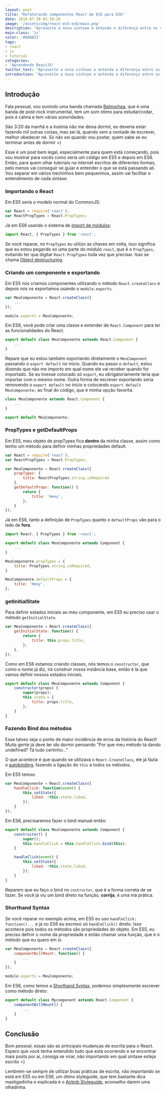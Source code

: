 ```yaml
---
layout: post
title: "Refatorando componentes React de ES5 para ES6"
date: 2016-07-30 03:10:26
image: '/assets/img/react-es5-es6/main.png'
description: "Aproveite a nova sintaxe e entenda a diferença entre os códigos."
main-class: 'js'
color: '#D6BA32'
tags:
- react
- js
- tutorial
categories:
- "Aprendendo ReactJS"
twitter_text: "Aproveite a nova sintaxe e entenda a diferença entre os códigos."
introduction: "Aproveite a nova sintaxe e entenda a diferença entre os códigos."
---
```


## Introdução

Fala pessoal, vou ouvindo uma banda chamada [Balmorhea](https://open.spotify.com/artist/1U0FaHAc4fcwQcYEJFgkm9), que é uma banda de post-rock instrumental, tem um som ótimo para estudar/codar, pois é calma e tem várias sonoridades.

São 3:20 da manhã e a insônia não me deixa dormir, eu deveria estar fazendo mil outras coisas, mas sei lá, quando vem a vontade de escrever, melhor obedecer né. Só não sei quando vou postar, quem sabe se eu terminar antes de dormir =)

Esse é um post bem legal, especialmente para quem está começando, pois vou mostrar para vocês como seria um código em ES5 e depois em ES6. Então, para quem olhar tutoriais na internet escritos de diferentes formas, pelo menos vai conseguir se guiar e entender o que se está passando ali. Vou separar em vários trechinhos bem pequeninos, assim vai facilitar o entendimento de cada sintaxe.

### Importando o React

Em ES5 seria o modelo normal do CommonJS:

```js
var React = require('react');
var ReactPropTypes = React.PropTypes;
```

Já em ES6 usando o sistema de [import de módulos](https://developer.mozilla.org/pt-BR/docs/Web/JavaScript/Reference/Statements/import):

```js
import React, { PropTypes } from 'react';
```

Se você reparar, no `PropTypes` eu utilizo as chaves em volta, isso significa que eu estou pegando só uma parte do módulo `react`, que é o `PropTypes`, evitando ter que digitar `React.PropTypes` toda vez que precisar. Isso se chama [Object destructuring](https://developer.mozilla.org/pt-BR/docs/Web/JavaScript/Reference/Operators/Destructuring_assignment).

### Criando um componente e exportando

Em ES5 nós criamos componentes utilizando o método `React.createClass` e depois nós os exportamos usando o `module.exports`.

```js
var MeuComponente = React.createClass({
    ...
});

module.exports = MeuComponente;
```

Em ES6, você pode criar uma classe e extender de `React.Component` para ter as funcionalidades do React.

```js
export default class MeuComponente extends React.Component {
    ...
}
```

Repare que eu estou também exportando diretamente o `MeuComponent` passando o `export default` no início. Quando eu passo o `default`, estou dizendo que não me importo em qual nome ele vai receber quando for importado. Se eu tivesse colocado só `export`, eu obrigatoriamente teria que importar com o mesmo nome. Outra forma de escrever exportando seria removendo o `export default` no início e colocando `export default MeuComponente;` ao final do código, que é minha opção favorita.

```js
class MeuComponente extends React.Component {
    ...
}

export default MeuComponente;
```

### PropTypes e getDefaultProps

Em ES5, meu objeto de propTypes fica **dentro** da minha classe, assim como tenho um método para definir minhas propriedades default.

```js
var React = require('react');
var ReactPropTypes = React.PropTypes;

var MeuComponente = React.createClass({
    propTypes: {
        title: ReactPropTypes.string.isRequired
    },
    getDefaultProps: function() {
        return {
            title: 'Heey',
        };
    }
});
```

Já em ES6, tanto a definição de `PropTypes` quanto o `defaultProps` vão para o lado de **fora**.

```js
import React, { PropTypes } from 'react';

export default class MeuComponente extends Component {
    ...
}

MeuComponente.propTypes = {
    title: PropTypes.string.isRequired,
}

MeuComponente.defaultProps = {
    title: 'Heey',
};
```

### getInitialState

Para definir estados iniciais ao meu componente, em ES5 eu preciso usar o método `getInitialState`.

```js
var MeuComponente = React.createClass({
    getInitialState: function() {
        return {
            title: this.props.title,
        };
    },
});
```

Como em ES6 estamos criando classes, nós temos o `constructor`, que como o nome já diz, irá construir nossa instância base, então é lá que vamos definir nossos estados iniciais.

```js
export default class MeuComponente extends Component {
    constructor(props) {
        super(props);
        this.state = {
            title: props.title,
        };
    }
}
```

### Fazendo Bind dos métodos

Esse talvez seja o ponto de maior incidência de erros da história do React! Muita gente já deve ter ido dormir pensando "Por que meu método tá dando undefined? Tá tudo certinho..."

O que acontece é que quando se utilizava o `React.CreateClass`, ele já fazia o [autobinding](https://facebook.github.io/react/blog/2015/01/27/react-v0.13.0-beta-1.html#autobinding), fazendo a ligação do `this` a todos os métodos.

Em ES5 temos:

```js
var MeuComponente = React.createClass({
    handleClick: function(event) {
        this.setState({
            liked: !this.state.liked,
        });
    }
});
```

Em ES6, precisaremos fazer o bind manual então:

```js
export default class MeuComponente extends Component {
    constructor() {
        super();
        this.handleClick = this.handleClick.bind(this);
    }

    handleClick(event) {
        this.setState({
            liked: !this.state.liked,
        });
    }
}
```

Reparem que eu faço o bind no `contructor`, que é a forma correta de se fazer. Se você já viu um bind direto na função, **corrija**, é uma má prática.

### Shorthand Syntax

Se você reparar no exemplo acima, em ES5 eu uso `handleClick: function()...` e já no ES6 eu escrevo só `handleClick()` direto. Isso acontece pois todos os métodos são propriedades do objeto. Em ES5, eu preciso definir o nome da propriedade e então chamar uma função, que é o método que eu quero em si.

```js
var MeuComponente = React.createClass({
    componentWillMount: function() {
        ...
    }
});

module.exports = MeuComponente;
```

Em ES6, como temos a [Shorthand Syntax](https://developer.mozilla.org/en-US/docs/Web/JavaScript/Reference/Functions/Method_definitions), podemos simplesmente escrever como método direto:

```js
export default class Mycomponent extends React.Component {
    componentWillMount() {
        ...
    }
}
```

## Conclusão

Bom pessoal, essas são as principais mudanças de escrita para o React. Espero que você tenha entendido tudo que está ocorrendo e se encontrar mais posts por aí, consiga se virar, não importando em qual sintaxe esteja escrito =)

Lembrem-se sempre de utilizar boas práticas de escrita, não importando se está em ES5 ou em ES6, um ótimo styleguide, que tem bastante dica mastigadinha e explicada é o [Airbnb Styleguide](https://github.com/airbnb/javascript/tree/master/react), aconselho darem uma olhadinha.
